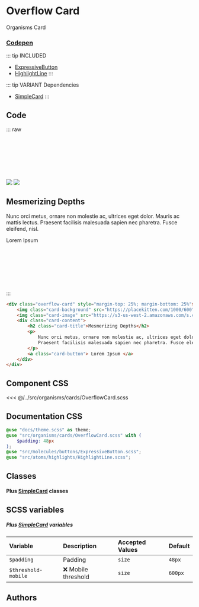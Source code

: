 # Overflow Card
<Badge type="tip">Organisms</Badge> <Badge type="info">Card</Badge>
### [Codepen](https://codepen.io/nathantaylor/pen/WOgBQN)

::: tip INCLUDED
- [ExpressiveButton](/molecules/buttons/ExpressiveButton.md)
- [HighlightLine](/atoms/highlights/HighlightLine.md)
:::

::: tip VARIANT Dependencies
- [SimpleCard](/molecules/cards/SimpleCard.md)
:::

## Code

::: raw
<div class="dev-section">
    <div class="overflow-card card-shadow" style="margin-top: 25%; margin-bottom: 25%">
        <img class="card-background" src="https://placekitten.com/1000/600">
        <img class="card-image" src="https://s3-us-west-2.amazonaws.com/s.cdpn.io/908370/jelly.png">
        <div class="card-content">
            <h2 
                class="card-title highlight-line highlight-line-active middle-highlight"
                style="--active-size: 0.33em; --active-color: rgb(var(--primary-color))"
            >
                Mesmerizing Depths
            </h2>
            <p>
                Nunc orci metus, ornare non molestie ac, ultrices eget dolor. Mauris ac mattis lectus.
                Praesent facilisis malesuada sapien nec pharetra. Fusce eleifend, nisl.
            </p>
            <a 
                class="expressive-button rollup-button button-outlined highlight-rollup-horizontal highlight-rollup-reverse animate-on-hover"
                style="
                    --outlined-on-background: rgb(var(--primary-color));
                    --rollup-color: rgb(var(--primary-color));
                    --active-border-color: rgb(var(--primary-color));
                    box-shadow: 0 2px 4px -1px rgba(var(--primary-color), 0.2), 0 4px 5px 0 rgba(var(--primary-color), 0.14), 0 1px 10px 0 rgba(var(--primary-color), 0.12);
                "
            >Lorem Ipsum</a>
        </div>
    </div>
</div>
:::


```html
<div class="overflow-card" style="margin-top: 25%; margin-bottom: 25%">
    <img class="card-background" src="https://placekitten.com/1000/600">
    <img class="card-image" src="https://s3-us-west-2.amazonaws.com/s.cdpn.io/908370/jelly.png">
    <div class="card-content">
        <h2 class="card-title">Mesmerizing Depths</h2>
        <p>
            Nunc orci metus, ornare non molestie ac, ultrices eget dolor. Mauris ac mattis lectus.
            Praesent facilisis malesuada sapien nec pharetra. Fusce eleifend, nisl.
        </p>
        <a class="card-button"> Lorem Ipsum </a>
    </div>
</div>
```


## Component CSS

<<< @/../src/organisms/cards/OverflowCard.scss

## Documentation CSS

```scss
@use "docs/theme.scss" as theme;
@use "src/organisms/cards/OverflowCard.scss" with (
    $padding: 48px
);
@use "src/molecules/buttons/ExpressiveButton.scss";
@use "src/atoms/highlights/HighlightLine.scss";
```

## Classes
#### Plus [SimpleCard](/molecules/cards/SimpleCard.md) classes

## SCSS variables
##### Plus [SimpleCard](/molecules/cards/SimpleCard.md) variables

| Variable            | Description             | Accepted Values | Default |
|:--------------------|:------------------------|:----------------|:--------|
| `$padding`          | Padding                 | `size`          | `48px`  |
| `$threshold-mobile` | :x: Mobile threshold    | `size`          | `600px` |

## Authors

<VPTeamMembers size="small" :members="Authors" />

<style lang="scss">
@use "docs/theme.scss" as theme;
@use "src/organisms/cards/OverflowCard.scss" with (
    $padding: 48px
);
@use "src/molecules/buttons/ExpressiveButton.scss";
@use "src/atoms/highlights/HighlightLine.scss";
</style>



<script setup>
import { VPTeamMembers } from 'vitepress/theme';

const Authors = [
  {
    avatar: 'https://placekitten.com/100/100',
    name: 'Nathan Taylor',
    title: 'Creator',
    links: [
      { 
        icon: 'github', 
        link: 'https://nathan.tokyo/'
      },
      { 
        icon: 'github', 
        link: 'https://codepen.io/nathantaylor/'
      },
    ]
  }
];
</script>